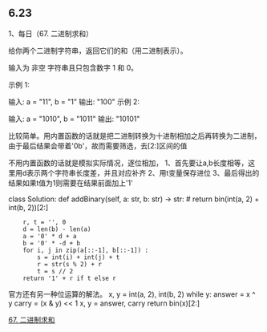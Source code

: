 ## 6.23

1、每日（67. 二进制求和）


给你两个二进制字符串，返回它们的和（用二进制表示）。

输入为 非空 字符串且只包含数字 1 和 0。

 

示例 1:

输入: a = "11", b = "1"
输出: "100"
示例 2:

输入: a = "1010", b = "1011"
输出: "10101"

比较简单。用内置函数的话就是把二进制转换为十进制相加之后再转换为二进制，由于最后结果会带着'0b'，故而需要筛选，去[2:]区间的值

不用内置函数的话就是模拟实际情况，逐位相加，
1、首先要让a,b长度相等，这里用d表示两个字符串长度差，并且对应补齐
2、用t变量保存进位
3、最后得出的结果如果t值为1则需要在结果前面加上'1'

class Solution:
    def addBinary(self, a: str, b: str) -> str:
        # return bin(int(a, 2) + int(b, 2))[2:]


        r, t = '', 0
        d = len(b) - len(a)
        a = '0' * d + a
        b = '0' * -d + b
        for i, j in zip(a[::-1], b[::-1]) :
            s = int(i) + int(j) + t
            r = str(s % 2) + r
            t = s // 2
        return '1' + r if t else r

官方还有另一种位运算的解法。
        x, y = int(a, 2), int(b, 2)
        while y:
            answer = x ^ y
            carry = (x & y) << 1
            x, y = answer, carry
        return bin(x)[2:]

[67. 二进制求和](https://leetcode-cn.com/problems/add-binary/)